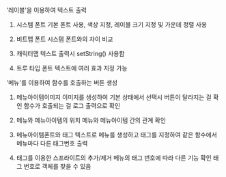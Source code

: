 '레이블'을 이용하여 텍스트 출력


1. 시스템 폰트
기본 폰트 사용, 색상 지정, 레이블 크기 지정 및 가운데 정렬 사용

2. 비트맵 폰트
시스템 폰트와의 차이 비교

3. 캐릭터맵
텍스트 출력시 setString() 사용함

4. 트루 타입 폰트
텍스트에 여러 효과 지정 가능




'메뉴'를 이용하여 함수를 호출하는 버튼 생성


1. 메뉴아이템이미지
이미지를 생성하여 기본 상태에서 선택시 버튼이 달라지는 걸 확인
함수가 호출되는 걸 로그 출력으로 확인

2. 메뉴와 메뉴아이템의 위치
메뉴와 메뉴아이템 간의 관계 확인

3. 메뉴아이템폰트와 태그
텍스트로 메뉴를 생성하고 태그를 지정하여 같은 함수에서 메뉴마다 다른 태그번호 출력

4. 태그를 이용한 스프라이트의 추가/제거
메뉴의 태그 번호에 따라 다른 기능 확인
태그 번호로 객체를 찾을 수 있음
